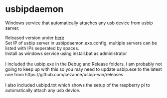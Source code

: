 # usbipdaemon
Windows service that automatically attaches any usb device from usbip server.

<p>
  Released version under <a href="https://github.com/FL0WL0W/usbipdaemon/releases/tag/V1.0">here</a><br/>
  Set IP of usbip server in usbipdaemon.exe.config. multiple servers can be listed with IPs seperated by spaces.<br/>
  Install as windows service using install.bat as administrator<br/>
  <br/>
  I included the usbip.exe in the Debug and Release folders. I am probably not going to keep up with this so you may need to update usbip.exe to the latest one from https://github.com/cezanne/usbip-win/releases<br/>
  <br/>
  I also included usbipd.txt which shows the setup of the raspberry pi to automatically attach any usb device.<br/>
</p>
